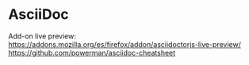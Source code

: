 AsciiDoc
========

Add-on live preview: https://addons.mozilla.org/es/firefox/addon/asciidoctorjs-live-preview/
https://github.com/powerman/asciidoc-cheatsheet